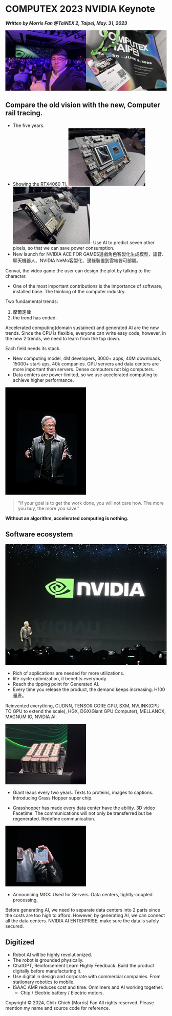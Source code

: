 # COMPUTEX 2023 NVIDIA Keynote

***Written by Morris Fan @TaiNEX 2, Taipei, May. 31, 2023***

<img src="/blog_pic/pics/computex-me.jpg" alt="image" width="50%" height="auto" ><img src="/blog_pic/pics/computex-badge.jpg" alt="image" width="50%" height="auto" >

## Compare the old vision with the new, Computer rail tracing.
- The five years. 
- Showing the RTX4060 Ti. 
<img src="/blog_pic/pics/nvda1.jpg" alt="image" width="50%" height="auto" ><img src="/blog_pic/pics/nvda2.jpg" alt="image" width="50%" height="auto" >- Use AI to predict seven other pixels, so that we can save power consumption. 
- New launch for NVIDIA ACE FOR GAMES遊戲角色客製化生成模型，語音、聊天機器人、NVIDIA NeMo客製化、邊緣裝置到雲端皆可部屬。

Convai, the video game the user can design the plot by talking to the character. 
- One of the most important contributions is the importance of software, installed base. The thinking of the computer industry. 

Two fundamental trends: 
1. 摩爾定律
2. the trend has ended. 

Accelerated computing(domain sustained) and generated AI are the new trends. Since the CPU is flexible, everyone can write easy code, however, in the new 2 trends, we need to learn from the top down. 

Each field needs its stack.
- New computing model, 4M developers, 3000+ apps, 40M downloads, 15000+ start-ups, 40k companies. GPU servers and data centers are more important than servers. Dense computers not big computers. 
- Data centers are power-limited, so we use accelerated computing to achieve higher performance. 

<img src="/blog_pic/pics/computex-jensen.jpg" alt="image" width="50%" height="auto" >

> "If your goal is to get the work done, you will not care how. The more you buy, the more you save."

**Without an algorithm, accelerated computing is nothing.**

## Software ecosystem
<img src="/blog_pic/pics/nvda-logo.jpg" alt="image" width="100%" height="auto" >

- Rich of applications are needed for more utilizations. 
- life cycle optimization, it benefits everybody. 
- Reach the tipping point for Generated AI. 
- Every time you release the product, the demand keeps increasing. H100量產。

Reinvented everything, CUDNN, TENSOR CORE GPU, SXM, NVLINK(GPU TO GPU to extend the scale), HGX, DGX(Giant GPU Computer), MELLANOX, MAGNUM IO, NVIDIA AI. 

<img src="/blog_pic/pics/nvda4.jpg" alt="image" width="50%" height="auto" >

- Giant leaps every two years. Texts to proteins, images to captions. Introducing Grass Hopper super chip.


- Grasshopper has made every data center have the ability. 3D video Facetime. The communications will not only be transferred but be regenerated. Redefine communication. 

<img src="/blog_pic/pics/computex-ann.jpg" alt="image" width="50%" height="auto" >

- Announcing MGX: Used for Servers. Data centers, tightly-coupled processing, 

Before generating AI, we need to separate data centers into 2 parts since the costs are too high to afford. However, by generating AI, we can connect all the data centers. NVIDIA AI ENTERPRISE, make sure the data is safely secured. 

## Digitized 
- Robot AI will be highly revolutionized. 
- The robot is grounded physically. 
- ChatGPT, Reinforcement Learn Highly Feedback. Build the product digitally before manufacturing it. 
- Use digital in design and corporate with commercial companies. From stationary robotics to mobile. 
- ISAAC AMR reduces cost and time. Onmimers and AI working together. 
    - Chip / Electric battery / Electric motors. 

Copyright © 2024, Chih-Chieh (Morris) Fan
All rights reserved. Please mention my name and source code for reference. 
